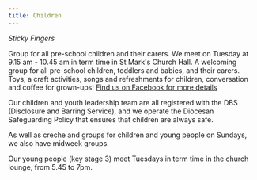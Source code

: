 ```yaml
---
title: Children
---
```

*Sticky Fingers*

Group for all pre-school children and their carers. We meet on Tuesday at 9.15 am - 10.45 am in term time in St Mark's Church Hall.
A welcoming group for all pre-school children, toddlers and babies, and their carers. Toys, a craft activities, songs and refreshments for children, conversation and coffee for grown-ups!
[Find us on Facebook for more details](https://www.facebook.com/newferrystickyfingers)

Our children and youth leadership team are all registered with the DBS (Disclosure and Barring Service), and we operate the Diocesan Safeguarding Policy that ensures that children are always safe.

As well as creche and groups for children and young people on Sundays, we also have midweek groups.

Our young people (key stage 3) meet Tuesdays in term time in the church lounge, from 5.45 to 7pm.

